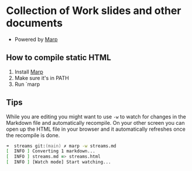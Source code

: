 # Collection of Work slides and other documents
* Powered by [Marp](https://marp.app/)


## How to compile static HTML
1) Install [Marp](https://marp.app/)
2) Make sure it's in PATH
3) Run `marp <markdown filename>

## Tips
While you are editing you might want to use `-w` to watch for changes in the Markdown file and automatically recompile.
On your other screen you can open up the HTML file in your browser and it automatically refreshes once the recompile is done.

```zsh
➜  streams git:(main) ✗ marp -w streams.md
[  INFO ] Converting 1 markdown...
[  INFO ] streams.md => streams.html
[  INFO ] [Watch mode] Start watching...
```